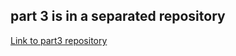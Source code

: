 ## part 3 is in a separated repository

[Link to part3 repository](https://github.com/ravsdev/fullstackopen-part3)
